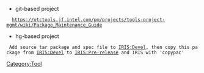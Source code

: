 -   git-based project

`  `[`https://otctools.jf.intel.com/pm/projects/tools-project-mgmt/wiki/Package_Maintenance_Guide`](https://otctools.jf.intel.com/pm/projects/tools-project-mgmt/wiki/Package_Maintenance_Guide)

-   hg-based project

` Add source tar package and spec file to `[`IRIS:Devel`](IRIS:Devel)`, then copy this package from `[`IRIS:Devel`](IRIS:Devel)` to `[`IRIS:Pre-release`](IRIS:Pre-release)` and IRIS with 'copypac'`

[Category:Tool](Category:Tool "wikilink")

